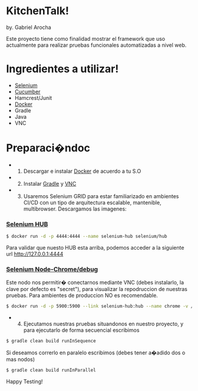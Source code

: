 # KitchenTalk! 
by. Gabriel Arocha


Este proyecto tiene como finalidad mostrar el framework que uso actualmente para realizar pruebas funcionales automatizadas a nivel web.


# Ingredientes a utilizar!

  - [Selenium](https://www.seleniumhq.org/)
  - [Cucumber](https://cucumber.io/)
  - Hamcrest/Junit
  - [Docker](https://www.docker.com/what-docker)
  - Gradle
  - Java
  - VNC 

# Preparaci�ndoc
- 1) Descargar e instalar [Docker](https://docs.docker.com/install/) de acuerdo a tu S.O 
- 2) Instalar [Gradle](https://gradle.org/install/) y [VNC](https://www.realvnc.com/es/connect/download/viewer/)
- 3) Usaremos Selenium GRID para estar familiarizado en ambientes CI/CD con un tipo de arquitectura escalable, mantenible, multibrowser. Descargamos las imagenes:

### [Selenium HUB](https://github.com/SeleniumHQ/docker-selenium/tree/master/Hub)
```sh
$ docker run -d -p 4444:4444 --name selenium-hub selenium/hub
```
Para validar que nuesto HUB esta arriba, podemos acceder a la siguiente url http://127.0.0.1:4444
### [Selenium Node-Chrome/debug](https://github.com/SeleniumHQ/docker-selenium/tree/master/NodeChromeDebug)
Este nodo nos permitir� conectarnos mediante VNC (debes instalarlo, la clave por defecto es "secret"), para visualizar la repodruccion de nuestras pruebas. Para ambientes de produccion NO es recomendable.
```sh
$ docker run -d -p 5900:5900 --link selenium-hub:hub --name chrome -v /dev/shm:/dev/shm selenium/node-chrome-debug
```
- 4) Ejecutamos nuestras pruebas situandonos en nuestro proyecto, y para ejecutarlo de forma secuencial escribimos
```sh
$ gradle clean build runInSequence
```
Si deseamos correrlo en paralelo escribimos (debes tener a�adido dos o mas nodos)
```sh
$ gradle clean build runInParallel
```
Happy Testing!


